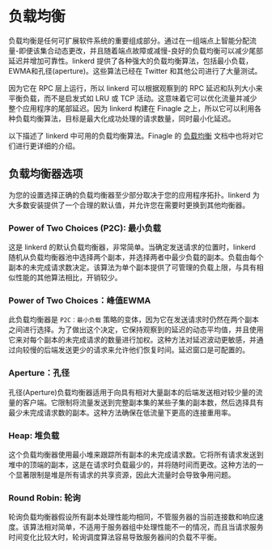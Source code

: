 # 负载均衡

负载均衡是任何可扩展软件系统的重要组成部分。通过在一组端点上智能分配流量-即便该集合动态更改，并且随着端点故障或减慢-良好的负载均衡可以减少尾部延迟并增加可靠性。linkerd 提供了各种强大的负载均衡算法，包括最小负载，EWMA和孔径(aperture)。这些算法已经在 Twitter 和其他公司进行了大量测试。

因为它在 RPC 层上运行，所以 linkerd 可以根据观察到的 RPC 延迟和队列大小来平衡负载，而不是启发式如 LRU 或 TCP 活动。这意味着它可以优化流量并减少整个应用程序的尾部延迟。因为 linkerd 构建在 Finagle 之上，所以它可以利用各种负载均衡算法，目标是最大化成功处理的请求数量，同时最小化延迟。

以下描述了 linkerd 中可用的负载均衡算法。Finagle 的 [负载均衡](https://twitter.github.io/finagle/guide/Clients.html#load-balancing) 文档中也将对它们进行更详细的介绍。

## 负载均衡器选项

为您的设置选择正确的负载均衡器至少部分取决于您的应用程序拓扑。linkerd 为大多数安装提供了一个合理的默认值，并允许您在需要时更换到其他均衡器。

### Power of Two Choices (P2C): 最小负载

这是 linkerd 的默认负载均衡器，非常简单。当确定发送请求的位置时，linkerd 随机从负载均衡器池中选择两个副本，并选择两者中最少负载的副本。负载由每个副本的未完成请求数决定。该算法为单个副本提供了可管理的负载上限，与具有相似性能的其他算法相比，开销较少。

### Power of Two Choices：峰值EWMA

此负载均衡器是 `P2C：最小负载` 策略的变体，因为它在发送请求时仍然在两个副本之间进行选择。为了做出这个决定，它保持观察到的延迟的动态平均值，并且使用它来对每个副本的未完成请求的数量进行加权。这种方法对延迟波动更敏感，并通过向较慢的后端发送更少的请求来允许他们恢复时间。延迟窗口是可配置的。

### Aperture：孔径

孔径(Aperture)负载均衡器适用于向具有相对大量副本的后端发送相对较少量的流量的客户端。它限制将流量发送到完整副本集的某些子集的副本数，然后选择具有最少未完成请求数的副本。这种方法确保在低流量下更高的连接重用率。

### Heap: 堆负载

这个负载均衡器使用最小堆来跟踪所有副本的未完成请求数。它将所有请求发送到堆中的顶端的副本，这是在请求时负载最少的，并将随时间而更改。这种方法的一个显著限制是堆是所有请求的共享资源，因此大流量时会导致争用问题。

### Round Robin: 轮询

轮询负载均衡器假设所有副本处理性能均相同，不管服务器的当前连接数和响应速度。该算法相对简单，不适用于服务器组中处理性能不一的情况，而且当请求服务时间变化比较大时，轮询调度算法容易导致服务器间的负载不平衡。

